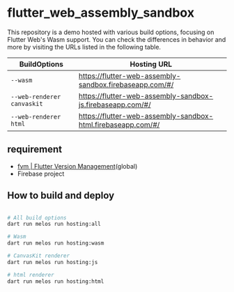 # flutter_web_assembly_sandbox

This repository is a demo hosted with various build options, focusing on Flutter Web's Wasm support. You can check the differences in behavior and more by visiting the URLs listed in the following table.

| BuildOptions | Hosting URL |
| --- | --- |
| `--wasm` | https://flutter-web-assembly-sandbox.firebaseapp.com/#/ |
| `--web-renderer canvaskit` | https://flutter-web-assembly-sandbox-js.firebaseapp.com/#/ |
| `--web-renderer html` | https://flutter-web-assembly-sandbox-html.firebaseapp.com/#/ |

## requirement

- [fvm | Flutter Version Management](https://fvm.app/)(global)
- Firebase project

## How to build and deploy

```sh

# All build options
dart run melos run hosting:all

# Wasm
dart run melos run hosting:wasm

# CanvasKit renderer
dart run melos run hosting:js

# html renderer
dart run melos run hosting:html
```
